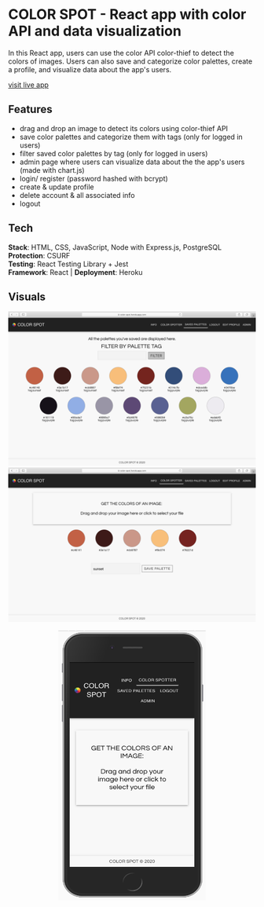 # COLOR SPOT - React app with color API and data visualization

In this React app, users can use the color API color-thief to detect the colors of images. Users can also save and categorize color palettes, create a profile, and visualize data about the app's users.

[visit live app](https://color-spot.herokuapp.com)

## Features

-   drag and drop an image to detect its colors using color-thief API
-   save color palettes and categorize them with tags (only for logged in users)
-   filter saved color palettes by tag (only for logged in users)
-   admin page where users can visualize data about the the app's users (made with chart.js)
-   login/ register (password hashed with bcrypt)
-   create & update profile
-   delete account & all associated info
-   logout

## Tech

**Stack**: HTML, CSS, JavaScript, Node with Express.js, PostgreSQL <br />
**Protection**: CSURF <br />
**Testing**: React Testing Library + Jest <br />
**Framework**: React | **Deployment**: Heroku

## Visuals

![screenshot](readMe/screenshot_2.png)
![screenshot](readMe/screenshot_1.png)

<p align="center">
<img width="300" height="550" src="readMe/mobile.png">
</p>

